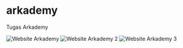 # arkademy
Tugas Arkademy

![Website Arkademy](https://user-images.githubusercontent.com/49676420/123072346-a919ca80-d43f-11eb-9c93-8687e0097ffe.JPG)
![Website Arkademy 2](https://user-images.githubusercontent.com/49676420/123072496-ce0e3d80-d43f-11eb-9719-66f8563fbd29.JPG)
![Website Arkademy 3](https://user-images.githubusercontent.com/49676420/123072500-cf3f6a80-d43f-11eb-9579-8d3498e926b0.JPG)
